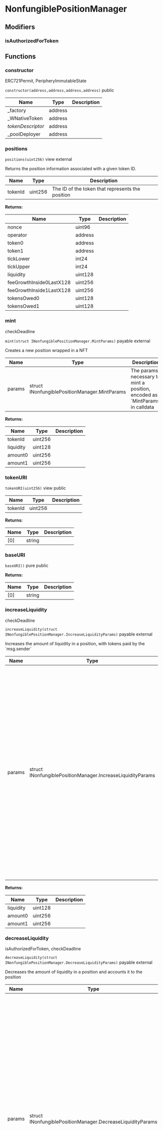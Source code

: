 

# NonfungiblePositionManager

## Modifiers
### isAuthorizedForToken












## Functions
### constructor

ERC721Permit, PeripheryImmutableState

`constructor(address,address,address,address)`  public





| Name | Type | Description |
| ---- | ---- | ----------- |
| _factory | address |  |
| _WNativeToken | address |  |
| _tokenDescriptor_ | address |  |
| _poolDeployer | address |  |


### positions


`positions(uint256)` view external

Returns the position information associated with a given token ID.



| Name | Type | Description |
| ---- | ---- | ----------- |
| tokenId | uint256 | The ID of the token that represents the position |

**Returns:**

| Name | Type | Description |
| ---- | ---- | ----------- |
| nonce | uint96 |  |
| operator | address |  |
| token0 | address |  |
| token1 | address |  |
| tickLower | int24 |  |
| tickUpper | int24 |  |
| liquidity | uint128 |  |
| feeGrowthInside0LastX128 | uint256 |  |
| feeGrowthInside1LastX128 | uint256 |  |
| tokensOwed0 | uint128 |  |
| tokensOwed1 | uint128 |  |

### mint

checkDeadline

`mint(struct INonfungiblePositionManager.MintParams)` payable external

Creates a new position wrapped in a NFT



| Name | Type | Description |
| ---- | ---- | ----------- |
| params | struct INonfungiblePositionManager.MintParams | The params necessary to mint a position, encoded as &#x60;MintParams&#x60; in calldata |

**Returns:**

| Name | Type | Description |
| ---- | ---- | ----------- |
| tokenId | uint256 |  |
| liquidity | uint128 |  |
| amount0 | uint256 |  |
| amount1 | uint256 |  |

### tokenURI


`tokenURI(uint256)` view public





| Name | Type | Description |
| ---- | ---- | ----------- |
| tokenId | uint256 |  |

**Returns:**

| Name | Type | Description |
| ---- | ---- | ----------- |
| [0] | string |  |

### baseURI


`baseURI()` pure public






**Returns:**

| Name | Type | Description |
| ---- | ---- | ----------- |
| [0] | string |  |

### increaseLiquidity

checkDeadline

`increaseLiquidity(struct INonfungiblePositionManager.IncreaseLiquidityParams)` payable external

Increases the amount of liquidity in a position, with tokens paid by the &#x60;msg.sender&#x60;



| Name | Type | Description |
| ---- | ---- | ----------- |
| params | struct INonfungiblePositionManager.IncreaseLiquidityParams | tokenId The ID of the token for which liquidity is being increased, amount0Desired The desired amount of token0 to be spent, amount1Desired The desired amount of token1 to be spent, amount0Min The minimum amount of token0 to spend, which serves as a slippage check, amount1Min The minimum amount of token1 to spend, which serves as a slippage check, deadline The time by which the transaction must be included to effect the change |

**Returns:**

| Name | Type | Description |
| ---- | ---- | ----------- |
| liquidity | uint128 |  |
| amount0 | uint256 |  |
| amount1 | uint256 |  |

### decreaseLiquidity

isAuthorizedForToken, checkDeadline

`decreaseLiquidity(struct INonfungiblePositionManager.DecreaseLiquidityParams)` payable external

Decreases the amount of liquidity in a position and accounts it to the position



| Name | Type | Description |
| ---- | ---- | ----------- |
| params | struct INonfungiblePositionManager.DecreaseLiquidityParams | tokenId The ID of the token for which liquidity is being decreased, amount The amount by which liquidity will be decreased, amount0Min The minimum amount of token0 that should be accounted for the burned liquidity, amount1Min The minimum amount of token1 that should be accounted for the burned liquidity, deadline The time by which the transaction must be included to effect the change |

**Returns:**

| Name | Type | Description |
| ---- | ---- | ----------- |
| amount0 | uint256 |  |
| amount1 | uint256 |  |

### collect

isAuthorizedForToken

`collect(struct INonfungiblePositionManager.CollectParams)` payable external

Collects up to a maximum amount of fees owed to a specific position to the recipient



| Name | Type | Description |
| ---- | ---- | ----------- |
| params | struct INonfungiblePositionManager.CollectParams | tokenId The ID of the NFT for which tokens are being collected, recipient The account that should receive the tokens, amount0Max The maximum amount of token0 to collect, amount1Max The maximum amount of token1 to collect |

**Returns:**

| Name | Type | Description |
| ---- | ---- | ----------- |
| amount0 | uint256 |  |
| amount1 | uint256 |  |

### burn

isAuthorizedForToken

`burn(uint256)` payable external

Burns a token ID, which deletes it from the NFT contract. The token must have 0 liquidity and all tokens
must be collected first.



| Name | Type | Description |
| ---- | ---- | ----------- |
| tokenId | uint256 | The ID of the token that is being burned |


### getApproved


`getApproved(uint256)` view public





| Name | Type | Description |
| ---- | ---- | ----------- |
| tokenId | uint256 |  |

**Returns:**

| Name | Type | Description |
| ---- | ---- | ----------- |
| [0] | address |  |



---


